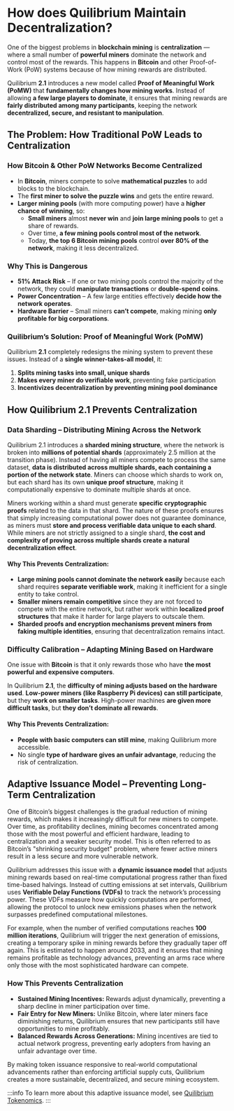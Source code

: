 # How does Quilibrium Maintain Decentralization?

One of the biggest problems in **blockchain mining** is **centralization** — where a small number of **powerful miners** dominate the network and control most of the rewards. This happens in **Bitcoin** and other Proof-of-Work (PoW) systems because of how mining rewards are distributed.

Quilibrium **2.1** introduces a new model called **Proof of Meaningful Work (PoMW)** that **fundamentally changes how mining works**. Instead of allowing **a few large players to dominate**, it ensures that mining rewards are **fairly distributed among many participants**, keeping the network **decentralized, secure, and resistant to manipulation**.

## **The Problem: How Traditional PoW Leads to Centralization**

### **How Bitcoin & Other PoW Networks Become Centralized**

* In **Bitcoin**, miners compete to solve **mathematical puzzles** to add blocks to the blockchain.
* The **first miner to solve the puzzle wins** and gets the entire reward.
* **Larger mining pools** (with more computing power) have a **higher chance of winning**, so:
  * **Small miners** almost **never win** and **join large mining pools** to get a share of rewards.
  * Over time, **a few mining pools control most of the network**.
  * Today, **the top 6 Bitcoin mining pools** control **over 80% of the network**, making it less decentralized.

### **Why This is Dangerous**

* **51% Attack Risk** – If one or two mining pools control the majority of the network, they could **manipulate transactions** or **double-spend coins**.
* **Power Concentration** – A few large entities effectively **decide how the network operates**.
* **Hardware Barrier** – Small miners **can’t compete**, making mining **only profitable for big corporations**.

### **Quilibrium’s Solution: Proof of Meaningful Work (PoMW)**

Quilibrium **2.1** completely redesigns the mining system to prevent these issues. Instead of a **single winner-takes-all model**, it:

1. **Splits mining tasks into small, unique shards**
2. **Makes every miner do verifiable work**, preventing fake participation
3. **Incentivizes decentralization by preventing mining pool dominance**

## **How Quilibrium 2.1 Prevents Centralization**

### **Data Sharding – Distributing Mining Across the Network**

Quilibrium 2.1 introduces a **sharded mining structure**, where the network is broken into **millions of potential shards** (approximately 2.5 million at the transition phase). Instead of having all miners compete to process the same dataset, **data is distributed across multiple shards, each containing a portion of the network state**. Miners can choose which shards to work on, but each shard has its own **unique proof structure**, making it computationally expensive to dominate multiple shards at once.

Miners working within a shard must generate **specific cryptographic proofs** related to the data in that shard. The nature of these proofs ensures that simply increasing computational power does not guarantee dominance, as miners must **store and process verifiable data unique to each shard**. While miners are not strictly assigned to a single shard, **the cost and complexity of proving across multiple shards create a natural decentralization effect**.

#### Why This Prevents Centralization:

* **Large mining pools cannot dominate the network easily** because each shard requires **separate verifiable work**, making it inefficient for a single entity to take control.
* **Smaller miners remain competitive** since they are not forced to compete with the entire network, but rather work within **localized proof structures** that make it harder for large players to outscale them.
* **Sharded proofs and encryption mechanisms prevent miners from faking multiple identities**, ensuring that decentralization remains intact.

### **Difficulty Calibration – Adapting Mining Based on Hardware**

One issue with **Bitcoin** is that it only rewards those who have **the most powerful and expensive computers**.

In Quilibrium **2.1**, the **difficulty of mining adjusts based on the hardware used**. **Low-power miners (like Raspberry Pi devices) can still participate**, but they **work on smaller tasks**. High-power machines **are given more difficult tasks**, but **they don’t dominate all rewards**.

#### Why This Prevents Centralization:

* **People with basic computers can still mine**, making Quilibrium more accessible.
* No single **type of hardware gives an unfair advantage**, reducing the risk of centralization.

## **Adaptive Issuance Model – Preventing Long-Term Centralization**

One of Bitcoin’s biggest challenges is the gradual reduction of mining rewards, which makes it increasingly difficult for new miners to compete. Over time, as profitability declines, mining becomes concentrated among those with the most powerful and efficient hardware, leading to centralization and a weaker security model. This is often referred to as Bitcoin’s "shrinking security budget" problem, where fewer active miners result in a less secure and more vulnerable network.

Quilibrium addresses this issue with a **dynamic issuance model** that adjusts mining rewards based on real-time computational progress rather than fixed time-based halvings. Instead of cutting emissions at set intervals, Quilibrium uses **Verifiable Delay Functions (VDFs)** to track the network’s processing power. These VDFs measure how quickly computations are performed, allowing the protocol to unlock new emissions phases when the network surpasses predefined computational milestones.

For example, when the number of verified computations reaches **100 million iterations**, Quilibrium will trigger the next generation of emissions, creating a temporary spike in mining rewards before they gradually taper off again. This is estimated to happen around 2033, and it ensures that mining remains profitable as technology advances, preventing an arms race where only those with the most sophisticated hardware can compete.

### **How This Prevents Centralization**

* **Sustained Mining Incentives:** Rewards adjust dynamically, preventing a sharp decline in miner participation over time.
* **Fair Entry for New Miners:** Unlike Bitcoin, where later miners face diminishing returns, Quilibrium ensures that new participants still have opportunities to mine profitably.
* **Balanced Rewards Across Generations:** Mining incentives are tied to actual network progress, preventing early adopters from having an unfair advantage over time.

By making token issuance responsive to real-world computational advancements rather than enforcing artificial supply cuts, Quilibrium creates a more sustainable, decentralized, and secure mining ecosystem.

:::info
To learn more about this adaptive issuance model, see [Quilibrium Tokenomics](/docs/discover/quilibrium-tokenomics).
:::